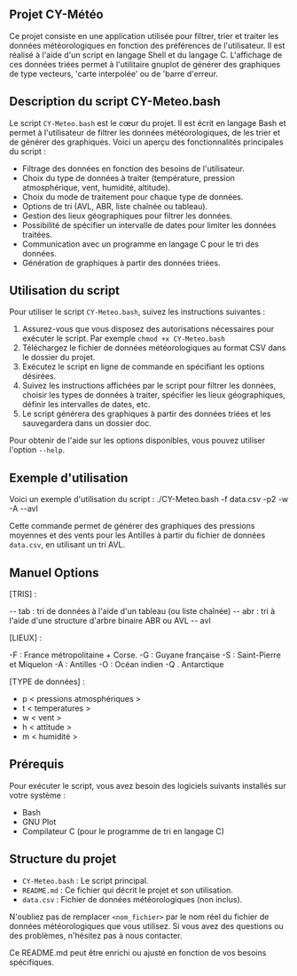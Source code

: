 ## Projet CY-Météo

Ce projet consiste en une application utilisée pour filtrer, trier et traiter les données météorologiques en fonction des préférences de l'utilisateur.
Il est réalisé à l'aide d'un script en langage Shell et du langage C.
L'affichage de ces données triées permet à l'utilitaire gnuplot de générer des graphiques de type vecteurs, 'carte interpolée' ou de 'barre d'erreur.

## Description du script CY-Meteo.bash

Le script `CY-Meteo.bash` est le cœur du projet. Il est écrit en langage Bash et permet à l'utilisateur de filtrer les données météorologiques, de les trier et de générer des graphiques. Voici un aperçu des fonctionnalités principales du script :

- Filtrage des données en fonction des besoins de l'utilisateur.
- Choix du type de données à traiter (température, pression atmosphérique, vent, humidité, altitude).
- Choix du mode de traitement pour chaque type de données.
- Options de tri (AVL, ABR, liste chaînée ou tableau).
- Gestion des lieux géographiques pour filtrer les données.
- Possibilité de spécifier un intervalle de dates pour limiter les données traitées.
- Communication avec un programme en langage C pour le tri des données.
- Génération de graphiques à partir des données triées.

## Utilisation du script

Pour utiliser le script `CY-Meteo.bash`, suivez les instructions suivantes :

1. Assurez-vous que vous disposez des autorisations nécessaires pour exécuter le script. Par exemple `chmod +x CY-Meteo.bash`
2. Téléchargez le fichier de données météorologiques au format CSV dans le dossier du projet.
3. Exécutez le script en ligne de commande en spécifiant les options désirées.
4. Suivez les instructions affichées par le script pour filtrer les données, choisir les types de données à traiter, spécifier les lieux géographiques, définir les intervalles de dates, etc.
5. Le script générera des graphiques à partir des données triées et les sauvegardera dans un dossier doc.

Pour obtenir de l'aide sur les options disponibles, vous pouvez utiliser l'option `--help`.

## Exemple d'utilisation

Voici un exemple d'utilisation du script :
./CY-Meteo.bash -f data.csv -p2 -w -A --avl

Cette commande permet de générer des graphiques des pressions moyennes et des vents pour les Antilles à partir du fichier de données `data.csv`, en utilisant un tri AVL.

## Manuel Options

[TRIS] : 

-- tab : tri de données à l'aide d'un tableau (ou liste chaînée) 
-- abr : tri à l'aide d'une structure d'arbre binaire ABR ou AVL 
-- avl

[LIEUX] : 

-F : France métropolitaine + Corse.
-G : Guyane française
-S : Saint-Pierre et Miquelon
-A : Antilles
-O : Océan indien
-Q . Antarctique

[TYPE de données] :

- p < pressions atmosphériques >
- t < temperatures >
- w < vent > 
- h < attitude >
- m < humidité >

## Prérequis

Pour exécuter le script, vous avez besoin des logiciels suivants installés sur votre système :

- Bash
- GNU Plot
- Compilateur C (pour le programme de tri en langage C)

## Structure du projet

- `CY-Meteo.bash` : Le script principal.
- `README.md` : Ce fichier qui décrit le projet et son utilisation.
- `data.csv` : Fichier de données météorologiques (non inclus).

N'oubliez pas de remplacer `<nom_fichier>` par le nom réel du fichier de données météorologiques que vous utilisez. Si vous avez des questions ou des problèmes, n'hésitez pas à nous contacter.

Ce README.md peut être enrichi ou ajusté en fonction de vos besoins spécifiques.
  

